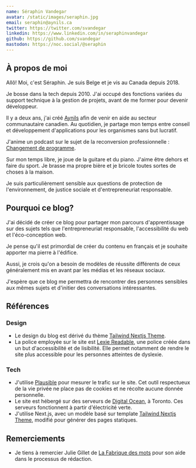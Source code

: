 ```yaml
---
name: Séraphin Vandegar
avatar: /static/images/seraphin.jpg
email: seraphin@aynils.ca
twitter: https://twitter.com/svandegar
linkedin: https://www.linkedin.com/in/seraphinvandegar
github: https://github.com/svandegar
mastodon: https://noc.social/@seraphin
---
```


## À propos de moi

Allô! Moi, c'est Séraphin. Je suis Belge et je vis au Canada depuis 2018.

Je bosse dans la tech depuis 2010. J'ai occupé des fonctions variées du support technique à la gestion de projets, avant de me former pour devenir développeur.

Il y a deux ans, j'ai créé [Aynils](https://aynils.ca/fr) afin de venir en aide au secteur communautaire canadien. Au quotidien, je partage mon temps entre conseil et développement d'applications pour les organismes sans but lucratif.

J'anime un podcast sur le sujet de la reconversion professionnelle : [Changement de programme](https://changementdeprogramme.com).

Sur mon temps libre, je joue de la guitare et du piano. J'aime être dehors et faire du sport. Je brasse ma propre bière et je bricole toutes sortes de choses à la maison.

Je suis particulièrement sensible aux questions de protection de l'environnement, de justice sociale et d'entrepreneuriat responsable.

## Pourquoi ce blog?

J'ai décidé de créer ce blog pour partager mon parcours d'apprentissage sur des sujets tels que l'entrepreneuriat responsable, l'accessibilité du web et l'éco-conception web.

Je pense qu'il est primordial de créer du contenu en français et je souhaite apporter ma pierre à l'édifice.

Aussi, je crois qu'on a besoin de modèles de réussite différents de ceux généralement mis en avant par les médias et les réseaux sociaux.

J'espère que ce blog me permettra de rencontrer des personnes sensibles aux mêmes sujets et d'initier des conversations intéressantes.

## Références

### Design

- Le design du blog est dérivé du thème [Tailwind Nextjs Theme](https://github.com/timlrx/tailwind-nextjs-starter-blog).
- La police employée sur le site est [Lexie Readable](http://www.k-type.com/fonts/lexie-readable/), une police créée dans un but d'accessibilité et de lisibilité. Elle permet notamment de rendre le site plus accessible pour les personnes atteintes de dyslexie.

### Tech

- J'utilise [Plausible](https://plausible.io) pour mesurer le trafic sur le site. Cet outil respectueux de la vie privée ne place pas de cookies et ne récolte aucune donnée personnelle.
- Le site est hébergé sur des serveurs de [Digital Ocean](https://digitalocean.com), à Toronto. Ces serveurs fonctionnent à partir d'électricité verte.
- J'utilise Next.js, avec un modèle basé sur template [Tailwind Nextjs Theme](https://github.com/timlrx/tailwind-nextjs-starter-blog), modifié pour générer des pages statiques.

## Remerciements

- Je tiens à remercier Julie Gillet de [La Fabrique des mots](https://lafabriquedesmots.ca) pour son aide dans le processus de rédaction.
